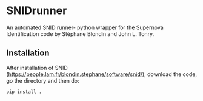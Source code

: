 # SNIDrunner
An automated SNID runner- 
python wrapper for the Supernova Identification code by Stéphane Blondin and John L. Tonry.


## Installation
After installation of SNID (https://people.lam.fr/blondin.stephane/software/snid/), download the code, go the directory and then do:

    pip install .
